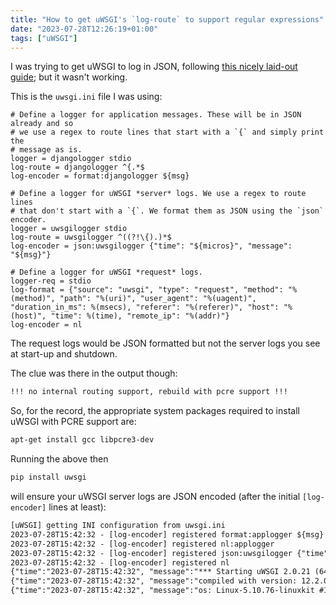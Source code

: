 ```yaml
---
title: "How to get uWSGI's `log-route` to support regular expressions"
date: "2023-07-28T12:26:19+01:00"
tags: ["uWSGI"]
---
```


I was trying to get uWSGI to log in JSON, following [this nicely laid-out
guide][blogpost]; but it wasn't working.

This is the `uwsgi.ini` file I was using:

```dosini
# Define a logger for application messages. These will be in JSON already and so
# we use a regex to route lines that start with a `{` and simply print the
# message as is.
logger = djangologger stdio
log-route = djangologger ^{.*$
log-encoder = format:djangologger ${msg}

# Define a logger for uWSGI *server* logs. We use a regex to route lines
# that don't start with a `{`. We format them as JSON using the `json` encoder.
logger = uwsgilogger stdio
log-route = uwsgilogger ^((?!\{).)*$
log-encoder = json:uwsgilogger {"time": "${micros}", "message": "${msg}"}

# Define a logger for uWSGI *request* logs.
logger-req = stdio
log-format = {"source": "uwsgi", "type": "request", "method": "%(method)", "path": "%(uri)", "user_agent": "%(uagent)", "duration_in_ms": %(msecs), "referer": "%(referer)", "host": "%(host)", "time": %(time), "remote_ip": "%(addr)"}
log-encoder = nl
```

The request logs would be JSON formatted but not the server logs you see at
start-up and shutdown.

The clue was there in the output though:

```txt
!!! no internal routing support, rebuild with pcre support !!!
```

So, for the record, the appropriate system packages required to install uWSGI
with PCRE support are:

```sh
apt-get install gcc libpcre3-dev
```

Running the above then

```sh
pip install uwsgi
```

will ensure your uWSGI server logs are JSON encoded (after the initial
`[log-encoder]` lines at least):

```txt
[uWSGI] getting INI configuration from uwsgi.ini
2023-07-28T15:42:32 - [log-encoder] registered format:applogger ${msg}
2023-07-28T15:42:32 - [log-encoder] registered nl:applogger
2023-07-28T15:42:32 - [log-encoder] registered json:uwsgilogger {"time":"${strftime:%Y-%m-%dT%H:%M:%S}", "event": "uwsgi.system", "message":"${msg}"}
2023-07-28T15:42:32 - [log-encoder] registered nl
{"time":"2023-07-28T15:42:32", "message":"*** Starting uWSGI 2.0.21 (64bit) on [Fri Jul 28 15:42:32 2023] ***"}
{"time":"2023-07-28T15:42:32", "message":"compiled with version: 12.2.0 on 28 July 2023 09:13:25"}
{"time":"2023-07-28T15:42:32", "message":"os: Linux-5.10.76-linuxkit #1 SMP Mon Nov 8 10:21:19 UTC 2021"}
```

[blogpost]: https://blog.rama.io/json-logging-with-uwsgi
